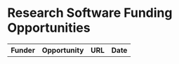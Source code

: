 # Research Software Funding Opportunities

<table>
  <tr>
    <th>Funder</th>
    <th>Opportunity</th>
    <th>URL</th>
    <th>Date</th>
  </tr>
<!--START_SECTION:data-section--> 

<!--END_SECTION:data-section-->

